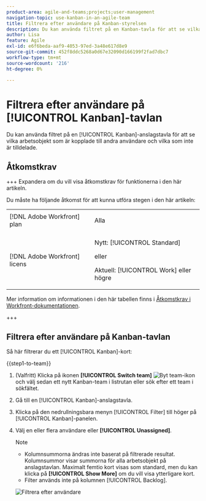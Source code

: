 ```yaml
---
product-area: agile-and-teams;projects;user-management
navigation-topic: use-kanban-in-an-agile-team
title: Filtrera efter användare på Kanban-styrelsen
description: Du kan använda filtret på en Kanban-tavla för att se vilka arbetsobjekt som är associerade med andra användare och vilka som inte är tilldelade.
author: Lisa
feature: Agile
exl-id: e6f6beda-aaf9-4053-97ed-3a48e617d8e9
source-git-commit: 452f8ddc5268a0d67e32090d166199f2fad7dbc7
workflow-type: tm+mt
source-wordcount: '216'
ht-degree: 0%

---
```


# Filtrera efter användare på [!UICONTROL Kanban]-tavlan

Du kan använda filtret på en [!UICONTROL Kanban]-anslagstavla för att se vilka arbetsobjekt som är kopplade till andra användare och vilka som inte är tilldelade.

## Åtkomstkrav

+++ Expandera om du vill visa åtkomstkrav för funktionerna i den här artikeln.

Du måste ha följande åtkomst för att kunna utföra stegen i den här artikeln:

<table style="table-layout:auto"> 
 <col> 
 </col> 
 <col> 
 </col> 
 <tbody> 
  <tr> 
   <td role="rowheader">[!DNL Adobe Workfront] plan</td> 
   <td> <p>Alla</p> </td> 
  </tr> 
  <tr> 
   <td role="rowheader">[!DNL Adobe Workfront] licens</td> 
   <td> <p>Nytt: [!UICONTROL Standard]</p> 
   eller
   <p>Aktuell: [!UICONTROL Work] eller högre</p> </td> 
  </tr>
 </tbody> 
</table>

Mer information om informationen i den här tabellen finns i [Åtkomstkrav i Workfront-dokumentationen](/help/quicksilver/administration-and-setup/add-users/access-levels-and-object-permissions/access-level-requirements-in-documentation.md).

+++

## Filtrera efter användare på Kanban-tavlan

Så här filtrerar du ett [!UICONTROL Kanban]-kort:

{{step1-to-team}}

1. (Valfritt) Klicka på ikonen **[!UICONTROL Switch team]** ![Byt team-ikon](assets/switch-team-icon.png) och välj sedan ett nytt Kanban-team i listrutan eller sök efter ett team i sökfältet.

1. Gå till en [!UICONTROL Kanban]-anslagstavla.
1. Klicka på den nedrullningsbara menyn [!UICONTROL Filter] till höger på [!UICONTROL Kanban]-panelen.
1. Välj en eller flera användare eller **[!UICONTROL Unassigned]**.

   >[!NOTE]
   >
   >* Kolumnsummorna ändras inte baserat på filtrerade resultat. Kolumnsummor visar summorna för alla arbetsobjekt på anslagstavlan. Maximalt femtio kort visas som standard, men du kan klicka på **[!UICONTROL Show More]** om du vill visa ytterligare kort.
   >* Filter används inte på kolumnen [!UICONTROL Backlog].


   ![Filtrera efter användare](assets/filter-by-user-agile-nwe.png)

